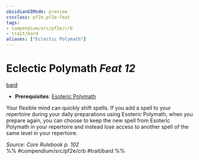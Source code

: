```yaml
---
obsidianUIMode: preview
cssclass: pf2e,pf2e-feat
tags:
- compendium/src/pf2e/crb
- trait/bard
aliases: ["Eclectic Polymath"]
---
```

# Eclectic Polymath  *Feat 12*  
[bard](rules/traits/bard.md)  

- **Prerequisites**: [Esoteric Polymath](compendium/feats/esoteric-polymath.md)

Your flexible mind can quickly shift spells. If you add a spell to your repertoire during your daily preparations using Esoteric Polymath, when you prepare again, you can choose to keep the new spell from Esoteric Polymath in your repertoire and instead lose access to another spell of the same level in your repertoire.

*Source: Core Rulebook p. 102*  
%% #compendium/src/pf2e/crb #trait/bard %%